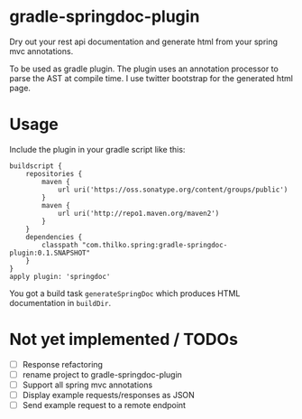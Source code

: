 gradle-springdoc-plugin
=======================

Dry out your rest api documentation and generate html from your spring mvc annotations.

To be used as gradle plugin. The plugin uses an annotation processor to parse the AST at compile time. I use
twitter bootstrap for the generated html page.

Usage
=======================

Include the plugin in your gradle script like this:

```
buildscript {
    repositories {
        maven {
            url uri('https://oss.sonatype.org/content/groups/public')
        }
        maven {
            url uri('http://repo1.maven.org/maven2')
        }
    }
    dependencies {
        classpath "com.thilko.spring:gradle-springdoc-plugin:0.1.SNAPSHOT"
    }
}
apply plugin: 'springdoc'
```

You got a build task ```generateSpringDoc``` which produces HTML documentation in ```buildDir```.


Not yet implemented / TODOs
=======================
- [ ] Response refactoring
- [ ] rename project to gradle-springdoc-plugin
- [ ] Support all spring mvc annotations
- [ ] Display example requests/responses as JSON
- [ ] Send example request to a remote endpoint
